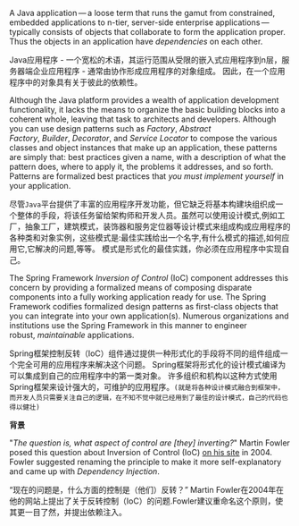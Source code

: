A Java application — a loose term that runs the gamut from constrained, embedded applications to n-tier, server-side enterprise applications — typically consists of objects that collaborate to form the application proper. Thus the objects in an application have *dependencies* on each other.

Java应用程序 - 一个宽松的术语，其运行范围从受限的嵌入式应用程序到n层，服务器端企业应用程序 - 通常由协作形成应用程序的对象组成。 因此，在一个应用程序中的对象具有关于彼此的依赖性。

Although the Java platform provides a wealth of application development functionality, it lacks the means to organize the basic building blocks into a coherent whole, leaving that task to architects and developers. Although you can use design patterns such as *Factory*, *Abstract Factory*, *Builder*, *Decorator*, and *Service Locator* to compose the various classes and object instances that make up an application, these patterns are simply that: best practices given a name, with a description of what the pattern does, where to apply it, the problems it addresses, and so forth. Patterns are formalized best practices that *you must implement yourself* in your application.

尽管`Java`平台提供了丰富的应用程序开发功能，但它缺乏将基本构建块组织成一个整体的手段，将该任务留给架构师和开发人员。虽然可以使用设计模式,例如工厂，抽象工厂，建筑模式，装饰器和服务定位器等设计模式来组成构成应用程序的各种类和对象实例，这些模式是:最佳实践给出一个名字,有什么模式的描述,如何应用它,它解决的问题,等等。 模式是形式化的最佳实践，你必须在应用程序中实现自己。

The Spring Framework *Inversion of Control* (IoC) component addresses this concern by providing a formalized means of composing disparate components into a fully working application ready for use. The Spring Framework codifies formalized design patterns as first-class objects that you can integrate into your own application(s). Numerous organizations and institutions use the Spring Framework in this manner to engineer robust, *maintainable* applications.

Spring框架控制反转（IoC）组件通过提供一种形式化的手段将不同的组件组成一个完全可用的应用程序来解决这个问题。 Spring框架将形式化的设计模式编译为可以集成到自己的应用程序中的第一类对象。 许多组织和机构以这种方式使用Spring框架来设计强大的，可维护的应用程序。`(就是将各种设计模式融合到框架中，而开发人员只需要关注自己的逻辑，在不知不觉中就已经用到了最佳的设计模式，自己的代码也得以健壮)`

**背景**

"*The question is, what aspect of control are [they] inverting?*" Martin Fowler posed this question about Inversion of Control (IoC) [on his site](http://martinfowler.com/articles/injection.html) in 2004. Fowler suggested renaming the principle to make it more self-explanatory and came up with *Dependency Injection*.

“现在的问题是，什么方面的控制是（他们）反转？” Martin Fowler在2004年在他的网站上提出了关于反转控制（IoC）的问题.Fowler建议重命名这个原则，使其更一目了然，并提出依赖注入。
